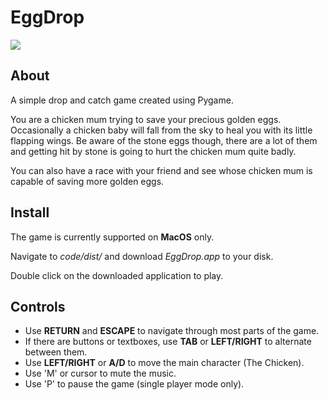 # EggDrop

![](https://raw.githubusercontent.com/mokuki082/EggDrop/master/timeline/27-07-2017.gif)

## About

A simple drop and catch game created using Pygame.

You are a chicken mum trying to save your precious golden eggs. Occasionally a chicken baby will fall from the sky to heal you with its little flapping wings. Be aware of the stone eggs though, there are a lot of them and getting hit by stone is going to hurt the chicken mum quite badly.

You can also have a race with your friend and see whose chicken mum is capable of saving more golden eggs.


## Install

The game is currently supported on __MacOS__ only.

Navigate to _code/dist/_ and download _EggDrop.app_ to your disk. 

Double click on the downloaded application to play.


## Controls

* Use **RETURN** and **ESCAPE** to navigate through most parts of the game.
* If there are buttons or textboxes, use **TAB** or **LEFT/RIGHT** to alternate between them.
* Use **LEFT/RIGHT** or **A/D** to move the main character (The Chicken).
* Use 'M' or cursor to mute the music.
* Use 'P' to pause the game (single player mode only).
